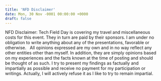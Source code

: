 ```yaml
---
title: 'NFD Disclaimer'
date: Mon, 30 Nov -0001 00:00:00 +0000
draft: false
---
```


NFD Disclaimer: Tech Field Day is covering my travel and miscellaneous costs for this event. They in turn are paid by their sponsors. I am under no obligation to write anything about any of the presentations, favorable or otherwise.   All opinions expressed are my own and in no way reflect any other entities other than myself. In addition, they are simply opinions based on my experiences and the facts known at the time of posting and should be thought of as such. I try to present my findings as factually and impartially as possible and receive no payment for my participation or writings. Actually, I will actively refuse it as I like to try to remain impartial.
